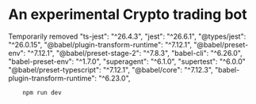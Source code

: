 # An experimental Crypto trading bot

Temporarily removed 
"ts-jest": "^26.4.3",
"jest": "^26.6.1",
"@types/jest": "^26.0.15",
"@babel/plugin-transform-runtime": "^7.12.1",
"@babel/preset-env": "^7.12.1",
"@babel/preset-stage-2": "^7.8.3",
"babel-cli": "^6.26.0",
"babel-preset-env": "^1.7.0",
"superagent": "^6.1.0",
"supertest": "^6.0.0"
"@babel/preset-typescript": "^7.12.1",
"@babel/core": "^7.12.3",
"babel-plugin-transform-runtime": "^6.23.0",


```
    npm run dev
```
